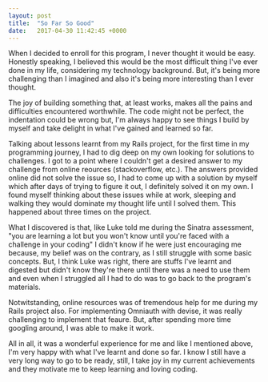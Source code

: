 ```yaml
---
layout: post
title:  "So Far So Good"
date:   2017-04-30 11:42:45 +0000
---
```



When I decided to enroll for this program, I never thought it would be easy. Honestly speaking, I believed this would be the most difficult thing I've ever done in my life, considering my technology background. But, it's being more challenging than I imagined and also it's being more interesting than I ever thought.

The joy of building something that, at least works, makes all the pains and difficulties encountered worthwhile. The code might not be perfect, the indentation could be wrong but, I'm always happy to see things I build by myself and  take delight in what I've gained and learned  so far.

Talking about lessons learnt from my Rails project, for the first time in my programming journey, I had to dig deep on my own looking for solutions to challenges. I got to a point where I couldn't get a desired answer to my challenge from online reources (stackoverflow, etc.). The answers provided online did not solve the issue so, I had to come up with a solution by myself which after days of trying to figure it out, I definitely solved it on my own. I found myself thinking about these issues while at work, sleeping and walking they would dominate my thought life until I solved them. This happened about three times on the project.

What I discovered is that, like Luke told me during the Sinatra assessment, "you are learning a lot but you won't know until you're faced with a challenge in your coding" I didn't know if he were just encouraging me because, my belief was on the contrary, as I still struggle with some basic concepts. But, I think Luke was right, there are stuffs I've learnt and digested but didn't know they're there until there was a need to use them and even when I struggled all I had to do was to go back to the program's materials.

Notwitstanding, online resources was of tremendous help for me during my Rails project also. For implementing Omniauth with devise, it was really challenging to implement that feaure. But, after spending more time googling around, I was able to make it work. 

All in all, it was a wonderful experience for me and like I mentioned above, I'm very happy with what I've learnt and done so far. I know I still have a very long way to go to be ready, still, I take joy in my current achievements and they motivate me to keep learning and loving coding.




